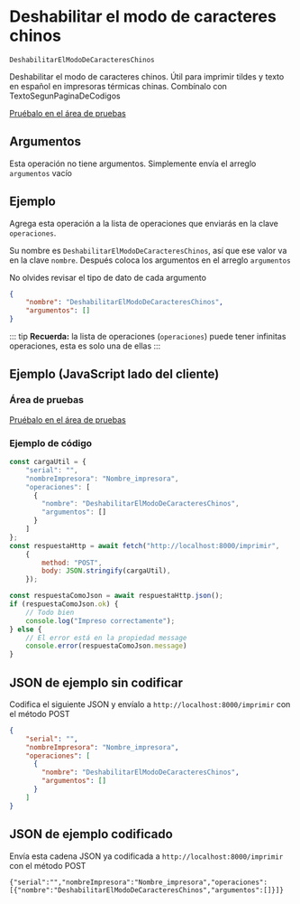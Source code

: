 # Deshabilitar el modo de caracteres chinos

`DeshabilitarElModoDeCaracteresChinos`

Deshabilitar el modo de caracteres chinos. Útil para imprimir tildes y texto en español en impresoras térmicas chinas. Combínalo con TextoSegunPaginaDeCodigos




[Pruébalo en el área de pruebas](../area-pruebas.md?operacion=DeshabilitarElModoDeCaracteresChinos)

## Argumentos
Esta operación no tiene argumentos. Simplemente envía el arreglo `argumentos` vacío

## Ejemplo

Agrega esta operación a la lista de operaciones que enviarás en la clave `operaciones`.

Su nombre es `DeshabilitarElModoDeCaracteresChinos`, así que ese valor va en la clave `nombre`. Después coloca los argumentos en el arreglo `argumentos`

No olvides revisar el tipo de dato de cada argumento


```json
{
    "nombre": "DeshabilitarElModoDeCaracteresChinos",
    "argumentos": []
}
```



::: tip
**Recuerda:** la lista de operaciones (`operaciones`) puede tener infinitas operaciones, esta es solo una de ellas
:::

## Ejemplo (JavaScript lado del cliente)

### Área de pruebas
[Pruébalo en el área de pruebas](../area-pruebas.md?operacion=DeshabilitarElModoDeCaracteresChinos)
<Playground urlBase="../.." nombreOperacion="DeshabilitarElModoDeCaracteresChinos" :ocultarOperacionesDisponibles="true"/>

### Ejemplo de código
```js
const cargaUtil = {
    "serial": "",
    "nombreImpresora": "Nombre_impresora",
    "operaciones": [
      {
        "nombre": "DeshabilitarElModoDeCaracteresChinos",
        "argumentos": []
      }
    ]
};
const respuestaHttp = await fetch("http://localhost:8000/imprimir",
    {
        method: "POST",
        body: JSON.stringify(cargaUtil),
    });

const respuestaComoJson = await respuestaHttp.json();
if (respuestaComoJson.ok) {
    // Todo bien
    console.log("Impreso correctamente");
} else {
    // El error está en la propiedad message
    console.error(respuestaComoJson.message)
}
```

## JSON de ejemplo sin codificar

Codifica el siguiente JSON y envíalo a `http://localhost:8000/imprimir` con el método POST

```json
{
    "serial": "",
    "nombreImpresora": "Nombre_impresora",
    "operaciones": [
      {
        "nombre": "DeshabilitarElModoDeCaracteresChinos",
        "argumentos": []
      }
    ]
}
```

## JSON de ejemplo codificado

Envía esta cadena JSON ya codificada a `http://localhost:8000/imprimir` con el método POST

```
{"serial":"","nombreImpresora":"Nombre_impresora","operaciones":[{"nombre":"DeshabilitarElModoDeCaracteresChinos","argumentos":[]}]}
```
